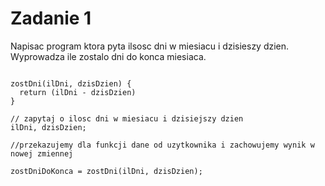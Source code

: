 # Zadanie 1

Napisac program ktora pyta ilsosc dni w miesiacu i dzisieszy dzien. Wyprowadza ile zostalo dni do konca miesiaca.

```

zostDni(ilDni, dzisDzien) {
  return (ilDni - dzisDzien)
}

// zapytaj o ilosc dni w miesiacu i dzisiejszy dzien
ilDni, dzisDzien;

//przekazujemy dla funkcji dane od uzytkownika i zachowujemy wynik w nowej zmiennej

zostDniDoKonca = zostDni(ilDni, dzisDzien);

```
